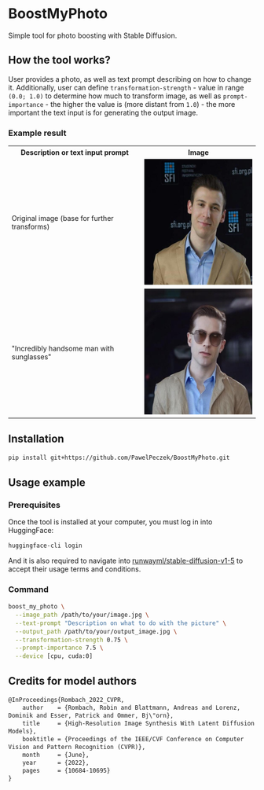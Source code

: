 # BoostMyPhoto
Simple tool for photo boosting with Stable Diffusion.

## How the tool works?
User provides a photo, as well as text prompt describing on how to change it. Additionally, user
can define `transformation-strength` - value in range `(0.0; 1.0)` to determine how much to
transform image, as well as `prompt-importance` - the higher the value is (more distant from `1.0`) -
the more important the text input is for generating the output image.

### Example result

<table>
  <tr>
    <th>Description or text input prompt</th>
    <th>Image</th>
  </tr>
  <tr>
    <td>Original image (base for further transforms)</td>
    <td><img src="./assets/pawel.jpg" height="256" width="256" /></td>
   </tr>
  <tr>
    <td>"Incredibly handsome man with sunglasses"</td>
    <td><img src="./assets/handsome.jpg" height="256" width="256" /></td>
  </tr>
</table>



## Installation
```bash
pip install git+https://github.com/PawelPeczek/BoostMyPhoto.git
```

## Usage example


### Prerequisites
Once the tool is installed at your computer, you must log in into HuggingFace:
```bash
huggingface-cli login
```
And it is also required to navigate into
[runwayml/stable-diffusion-v1-5](https://huggingface.co/runwayml/stable-diffusion-v1-5) to accept
their usage terms and conditions.

### Command
```bash
boost_my_photo \
  --image_path /path/to/your/image.jpg \
  --text-prompt "Description on what to do with the picture" \
  --output_path /path/to/your/output_image.jpg \
  --transformation-strength 0.75 \
  --prompt-importance 7.5 \
  --device [cpu, cuda:0]
```


## Credits for model authors
```
@InProceedings{Rombach_2022_CVPR,
    author    = {Rombach, Robin and Blattmann, Andreas and Lorenz, Dominik and Esser, Patrick and Ommer, Bj\"orn},
    title     = {High-Resolution Image Synthesis With Latent Diffusion Models},
    booktitle = {Proceedings of the IEEE/CVF Conference on Computer Vision and Pattern Recognition (CVPR)},
    month     = {June},
    year      = {2022},
    pages     = {10684-10695}
}
```
